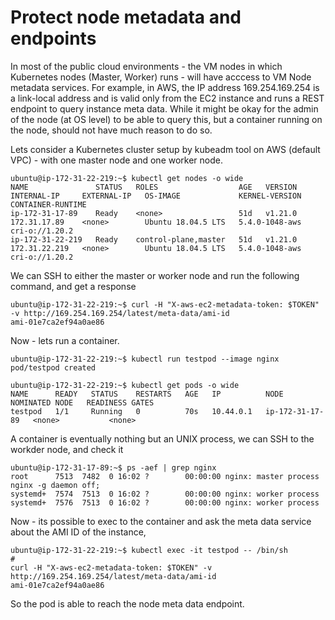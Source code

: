 # Protect node metadata and endpoints

In most of the public cloud environments - the VM nodes in which Kubernetes nodes (Master, Worker) runs - will have acccess to VM Node metadata services. For example, in AWS, the IP address 169.254.169.254 is a link-local address and is valid only from the EC2 instance and runs a REST endpoint to query instance meta data. While it might be okay for the admin of the node (at OS level) to be able to query this, but a container running on the node, should not have much reason to do so. 

Lets consider a Kubernetes cluster setup by kubeadm tool on AWS (default VPC) - with one master node and one worker node.

```
ubuntu@ip-172-31-22-219:~$ kubectl get nodes -o wide
NAME               STATUS   ROLES                  AGE   VERSION   INTERNAL-IP     EXTERNAL-IP   OS-IMAGE             KERNEL-VERSION   CONTAINER-RUNTIME
ip-172-31-17-89    Ready    <none>                 51d   v1.21.0   172.31.17.89    <none>        Ubuntu 18.04.5 LTS   5.4.0-1048-aws   cri-o://1.20.2
ip-172-31-22-219   Ready    control-plane,master   51d   v1.21.0   172.31.22.219   <none>        Ubuntu 18.04.5 LTS   5.4.0-1048-aws   cri-o://1.20.2

```
We can SSH to either the master or worker node and run the following command, and get a response

```
ubuntu@ip-172-31-22-219:~$ curl -H "X-aws-ec2-metadata-token: $TOKEN" -v http://169.254.169.254/latest/meta-data/ami-id
ami-01e7ca2ef94a0ae86
```
Now - lets run a container. 

```
ubuntu@ip-172-31-22-219:~$ kubectl run testpod --image nginx
pod/testpod created

ubuntu@ip-172-31-22-219:~$ kubectl get pods -o wide
NAME      READY   STATUS    RESTARTS   AGE   IP          NODE              NOMINATED NODE   READINESS GATES
testpod   1/1     Running   0          70s   10.44.0.1   ip-172-31-17-89   <none>           <none>

```
A container is eventually nothing but an UNIX process, we can SSH to the workder node, and check it

```
ubuntu@ip-172-31-17-89:~$ ps -aef | grep nginx
root      7513  7482  0 16:02 ?        00:00:00 nginx: master process nginx -g daemon off;
systemd+  7574  7513  0 16:02 ?        00:00:00 nginx: worker process
systemd+  7576  7513  0 16:02 ?        00:00:00 nginx: worker process

```
Now - its possible to exec to the container and ask the meta data service about the AMI ID of the instance,

```
ubuntu@ip-172-31-22-219:~$ kubectl exec -it testpod -- /bin/sh
# 
curl -H "X-aws-ec2-metadata-token: $TOKEN" -v http://169.254.169.254/latest/meta-data/ami-id
ami-01e7ca2ef94a0ae86

```
So the pod is able to reach the node meta data endpoint. 

